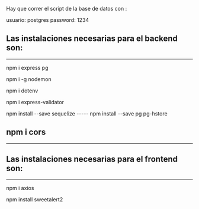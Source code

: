 Hay que correr el script de la base de datos con :

usuario: postgres
password: 1234

Las instalaciones necesarias para el backend son:
------------------------------------------------------------------------------------------
------------------------------------------------------------------------------------------
npm i express pg 

npm i -g nodemon

npm i dotenv

npm i express-validator

npm install --save sequelize ----- npm install --save pg pg-hstore

npm i cors
------------------------------------------------------------------------------------------
------------------------------------------------------------------------------------------ 

Las instalaciones necesarias para el frontend son:
------------------------------------------------------------------------------------------
------------------------------------------------------------------------------------------
npm i axios

npm install sweetalert2
